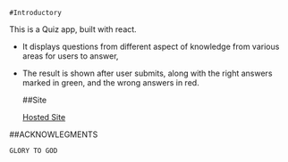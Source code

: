     #Introductory

This is a Quiz app, built with react.

- It displays questions from different aspect of knowledge from various areas for users to answer,
- The result is shown after user submits, along with the right answers marked in green, and the wrong answers in red.

  ##Site

  [Hosted Site](https://quiz-scrimba.vercel.app/)

##ACKNOWLEGMENTS

    GLORY TO GOD
